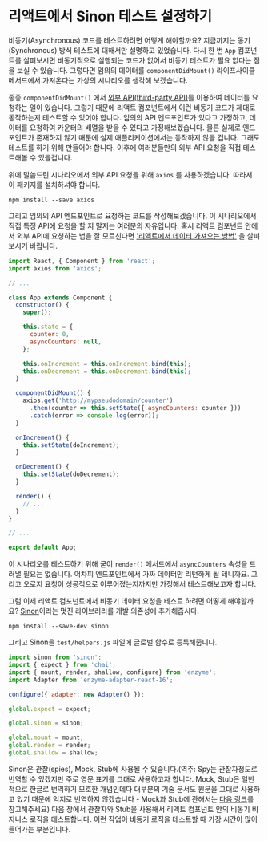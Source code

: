 # 리액트에서 Sinon 테스트 설정하기

비동기(Asynchronous) 코드를 테스트하려면 어떻게 해야할까요? 지금까지는 동기(Synchronous) 방식 테스트에 대해서만 설명하고 있었습니다. 다시 한 번 `App` 컴포넌트를 살펴보시면 비동기적으로 실행되는 코드가 없어서 비동기 테스트가 필요 없다는 점을 보실 수 있습니다. 그렇다면 임의의 데이터를 `componentDidMount()` 라이프사이클 메서드에서 가져온다는 가상의 시나리오를 생각해 보겠습니다.

종종 `componentDidMount()` 에서 [외부 API(third-party API)](https://www.robinwieruch.de/what-is-an-api-javascript/)를 이용하여 데이터를 요청하는 일이 있습니다. 그렇기 때문에 리액트 컴포넌트에서 이런 비동기 코드가 제대로 동작하는지 테스트할 수 있어야 합니다. 임의의 API 엔드포인트가 있다고 가정하고, 데이터를 요청하여 카운터의 배열을 받을 수 있다고 가정해보겠습니다. 물론 실제로 엔드포인트가 존재하지 않기 때문에 실제 애플리케이션에서는 동작하지 않을 겁니다. 그래도 테스트를 하기 위해 만들어야 합니다. 이후에 여러분들만의 외부 API 요청을 직접 테스트해볼 수 있을겁니다.

위에 말씀드린 시나리오에서 외부 API 요청을 위해 `axios` 를 사용하겠습니다. 따라서 이 패키지를 설치하셔야 합니다.

```
npm install --save axios
```

그리고 임의의 API 엔드포인트로 요청하는 코드를 작성해보겠습니다. 이 시나리오에서 직접 특정 API에 요청을 할 지 말지는 여러분의 자유입니다. 혹시 리액트 컴포넌트 안에서 외부 API에 요청하는 법을 잘 모르신다면 ['리액트에서 데이터 가져오는 방법'](https://www.robinwieruch.de/react-fetching-data/) 을 살펴보시기 바랍니다.

```jsx
import React, { Component } from 'react';
import axios from 'axios';

// ...

class App extends Component {
  constructor() {
    super();

    this.state = {
      counter: 0,
      asyncCounters: null,
    };

    this.onIncrement = this.onIncrement.bind(this);
    this.onDecrement = this.onDecrement.bind(this);
  }

  componentDidMount() {
    axios.get('http://mypseudodomain/counter')
      .then(counter => this.setState({ asyncCounters: counter }))
      .catch(error => console.log(error));
  }

  onIncrement() {
    this.setState(doIncrement);
  }

  onDecrement() {
    this.setState(doDecrement);
  }

  render() {
    // ...
  }
}

// ...

export default App;
```

이 시나리오를 테스트하기 위해 굳이 `render()` 메서드에서 `asyncCounters` 속성을 드러낼 필요는 없습니다. 어차피 엔드포인트에서 가짜 데이터만 리턴하게 될 테니까요. 그리고 오로지 요청이 성공적으로 이루어졌는지까지만 가정해서 테스트해보고자 합니다.

그럼 이제 리액트 컴포넌트에서 비동기 데이터 요청을 테스트 하려면 어떻게 해야할까요? [Sinon](https://github.com/sinonjs/sinon)이라는 멋진 라이브러리를 개발 의존성에 추가해줍시다.

```
npm install --save-dev sinon
```

그리고 Sinon을 `test/helpers.js` 파일에 글로벌 함수로 등록해줍니다.

```javascript
import sinon from 'sinon';
import { expect } from 'chai';
import { mount, render, shallow, configure} from 'enzyme';
import Adapter from 'enzyme-adapter-react-16';

configure({ adapter: new Adapter() });

global.expect = expect;

global.sinon = sinon;

global.mount = mount;
global.render = render;
global.shallow = shallow;
```

Sinon은 관찰(spies), Mock, Stub에 사용될 수 있습니다.(역주: Spy는 관찰자정도로 번역할 수 있겠지만 주로 영문 표기를 그대로 사용하고자 합니다. Mock, Stub은 일반적으로 한글로 번역하기 모호한 개념인데다 대부분의 기술 문서도 원문을 그대로 사용하고 있기 때문에 억지로 번역하지 않겠습니다 - Mock과 Stub에 관해서는 [다음 링크](https://medium.com/@SlackBeck/mock-object란-무엇인가-85159754b2ac)를 참고해주세요) 다음 장에서 관찰자와 Stub을 사용해서 리액트 컴포넌트 안의 비동기 비지니스 로직을 테스트합니다. 이런 작업이 비동기 로직을 테스트할 때 가장 시간이 많이 들어가는 부분입니다.

